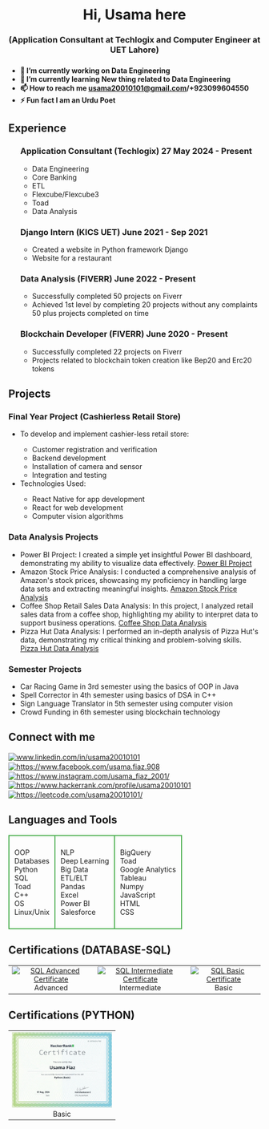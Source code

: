 <!DOCTYPE html>
<html lang="en">

<head>
  <meta charset="UTF-8">
  <meta name="viewport" content="width=device-width, initial-scale=1.0">
 
</head>

<body>

<h1 align="center">Hi, Usama here </h1>
<h3 align="center">(Application Consultant at Techlogix and Computer Engineer at UET Lahore)<h3>

<h4>
  
- 🔭 I’m currently working on **Data Engineering**
- 🌱 I’m currently learning **New thing related to Data Engineering**
- 📫 How to reach me **usama20010101@gmail.com**/**+923099604550**
- ⚡ Fun fact **I am an Urdu Poet**
  
<h4>
  <h2>Experience</h2>

  <ul>
      <h3>Application Consultant (Techlogix) 27 May 2024 - Present</h3>
      <ul>
        <li>Data Engineering</li>
        <li>Core Banking</li>
        <li>ETL</li>
        <li>Flexcube/Flexcube3</li>
        <li>Toad</li>
        <li>Data Analysis</li>
      </ul>
     <h3>Django Intern (KICS UET) June 2021 - Sep 2021</h3>
      <ul>
        <li>Created a website in Python framework Django</li>
        <li>Website for a restaurant</li>
      </ul>
       <h3>Data Analysis (FIVERR) June 2022 - Present</h3>
      <ul>
        <li>Successfully completed 50 projects on Fiverr</li>
        <li>Achieved 1st level by completing 20 projects without any complaints 
50 plus projects completed on time </li>
      </ul>
      <h3>Blockchain Developer (FIVERR) June 2020 - Present</h3>
      <ul>
        <li>Successfully completed 22 projects on Fiverr</li>
        <li>Projects related to blockchain token creation like Bep20 and Erc20 tokens</li>
      </ul>

  </ul>

  <h2>Projects</h2>
      <h3>Final Year Project (Cashierless Retail Store)</h3>
      <ul>
        <li>To develop and implement cashier-less retail store:</li>
        <ul>
        <li>Customer registration and verification</li>
        <li>Backend development</li>
        <li>Installation of camera and sensor</li>
        <li>Integration and testing</li>
        </ul>
        <li>Technologies Used:</li>
        <ul>
          <li>React Native for app development</li>
          <li>React for web development </li>
          <li>Computer vision algorithms</li>
        </ul>
      </ul>
     </li>
    <h3>Data Analysis Projects</h3>
    <ul>
      <li>Power BI Project: I created a simple yet insightful Power BI dashboard, demonstrating my ability to visualize data effectively. <a href="https://www.linkedin.com/posts/usama2001_mini-project-simple-power-bi-dashboard-activity-7203062834128130048-VF8M?utm_source=share&utm_medium=member_desktop">Power BI Project</a></li>
      <li>Amazon Stock Price Analysis: I conducted a comprehensive analysis of Amazon's stock prices, showcasing my proficiency in handling large data sets and extracting meaningful insights. <a href="https://www.linkedin.com/posts/usama2001_amazon-stock-price-all-time-data-anaylsis-activity-7197679129914179584-IKwT?utm_source=share&utm_medium=member_desktop">Amazon Stock Price Analysis</a></li>
      <li>Coffee Shop Retail Sales Data Analysis: In this project, I analyzed retail sales data from a coffee shop, highlighting my ability to interpret data to support business operations. <a href="https://www.linkedin.com/posts/usama2001_ms-excel-dashboard-data-analysis-project-activity-7191444190436737024-ce9_?utm_source=share&utm_medium=member_desktop">Coffee Shop Data Analysis</a></li>
      <li>Pizza Hut Data Analysis: I performed an in-depth analysis of Pizza Hut's data, demonstrating my critical thinking and problem-solving skills. <a href="https://www.linkedin.com/posts/usama2001_summary-of-pizza-hut-analysis-activity-7187960073950773248-WDHh?utm_source=share&utm_medium=member_desktop">Pizza Hut Data Analysis</a></li>
    </ul>
    </li>
      <h3>Semester Projects</h3>
      <ul>
        <li>Car Racing Game in 3rd semester using the basics of OOP in Java</li>
        <li>Spell Corrector in 4th semester using basics of DSA in C++</li>
        <li>Sign Language Translator in 5th semester using computer vision</li>
        <li>Crowd Funding in 6th semester using blockchain technology</li>
      </ul>
    </li>
  </ul>


 <h2>Connect with me</h2>
  <p>
    <a href="https://linkedin.com/in/usama2001" target="blank"><img align="center" src="https://raw.githubusercontent.com/rahuldkjain/github-profile-readme-generator/master/src/images/icons/Social/linked-in-alt.svg" alt="www.linkedin.com/in/usama20010101" height="30" width="40" /></a>
    <a href="https://fb.com/usama.fiaz.908" target="blank"><img align="center" src="https://raw.githubusercontent.com/rahuldkjain/github-profile-readme-generator/master/src/images/icons/Social/facebook.svg" alt="https://www.facebook.com/usama.fiaz.908" height="30" width="40" /></a>
    <a href="https://instagram.com/usama_fiaz_2001/?hl=en" target="blank"><img align="center" src="https://raw.githubusercontent.com/rahuldkjain/github-profile-readme-generator/master/src/images/icons/Social/instagram.svg" alt="https://www.instagram.com/usama_fiaz_2001/" height="30" width="40" /></a>
    <a href="https://www.hackerrank.com/profile/usama20010101" target="blank"><img align="center" src="https://raw.githubusercontent.com/rahuldkjain/github-profile-readme-generator/master/src/images/icons/Social/hackerrank.svg" alt="https://www.hackerrank.com/profile/usama20010101" height="30" width="40" /></a>
    <a href="https://leetcode.com/u/usama20010101/" target="blank"><img align="center" src="https://raw.githubusercontent.com/rahuldkjain/github-profile-readme-generator/master/src/images/icons/Social/leet-code.svg" alt="https://leetcode.com/usama20010101/" height="30" width="40" /></a>
  </p>

 <h2>Languages and Tools</h2>
<table style="width:100%; border-collapse: collapse;">
  <tr>
    <td style="border: 2px solid #4CAF50; padding: 10px; vertical-align: top;">
      <ul style="list-style-type:none; padding-left: 0;">
        <li>OOP</li>
        <li>Databases</li>
        <li>Python</li>
        <li>SQL</li>
        <li>Toad</li>
        <li>C++</li>
        <li>OS</li>
        <li>Linux/Unix</li>
      </ul>
    </td>
    <td style="border: 2px solid #4CAF50; padding: 10px; vertical-align: top;">
      <ul style="list-style-type:none; padding-left: 0;">
        <li>NLP</li>
        <li>Deep Learning</li>
        <li>Big Data</li>
        <li>ETL/ELT</li>
        <li>Pandas</li>
        <li>Excel</li>
        <li>Power BI</li>
        <li>Salesforce</li>
      </ul>
    </td>
    <td style="border: 2px solid #4CAF50; padding: 10px; vertical-align: top;">
      <ul style="list-style-type:none; padding-left: 0;">
        <li>BigQuery</li>
        <li>Toad</li>
        <li>Google Analytics</li>
        <li>Tableau</li>
        <li>Numpy</li>
        <li>JavaScript</li>
        <li>HTML</li>
        <li>CSS</li>
      </ul>
    </td>
  </tr>
</table>
  <h2>Certifications (DATABASE-SQL)</h2>
  <table>
    <tr>
      <td align="center">
        <a href="https://github.com/Usama2001/certificates/blob/4dd8484cc874abef850af13709a713cf09020743/sql_advanced%20certificate-1.png" target="_blank">
          <img src="https://github.com/Usama2001/certificates/blob/4dd8484cc874abef850af13709a713cf09020743/sql_advanced%20certificate-1.png" alt="SQL Advanced Certificate" width="200" height="auto" />
        </a>
        <br>Advanced
      </td>
      <td align="center">
        <a href="https://github.com/Usama2001/certificates/blob/4dd8484cc874abef850af13709a713cf09020743/sql_intermediate%20certificate-1.png" target="_blank">
          <img src="https://github.com/Usama2001/certificates/blob/4dd8484cc874abef850af13709a713cf09020743/sql_intermediate%20certificate-1.png" alt="SQL Intermediate Certificate" width="200" height="auto" />
        </a>
        <br>Intermediate
      </td>
      <td align="center">
        <a href="https://github.com/Usama2001/certificates/blob/4dd8484cc874abef850af13709a713cf09020743/sql_basic%20certificate-1.png" target="_blank">
          <img src="https://github.com/Usama2001/certificates/blob/4dd8484cc874abef850af13709a713cf09020743/sql_basic%20certificate-1.png" alt="SQL Basic Certificate" width="200" height="auto" />
        </a>
        <br>Basic
      </td>
    </tr>
  </table>

  
 <h2>Certifications (PYTHON)</h2>
  <table>
    <tr>
      <td align="center">
        <a href="https://github.com/Usama2001/certificates/blob/main/python_basic%20certificate.jpg" target="_blank">
          <img src="https://github.com/Usama2001/certificates/blob/main/python_basic%20certificate.jpg" alt="Python Basic Certificate" width="200" height="auto" />
        </a>
        <br>Basic
      </td>
    </tr>
  </table>






</body>

</html>
